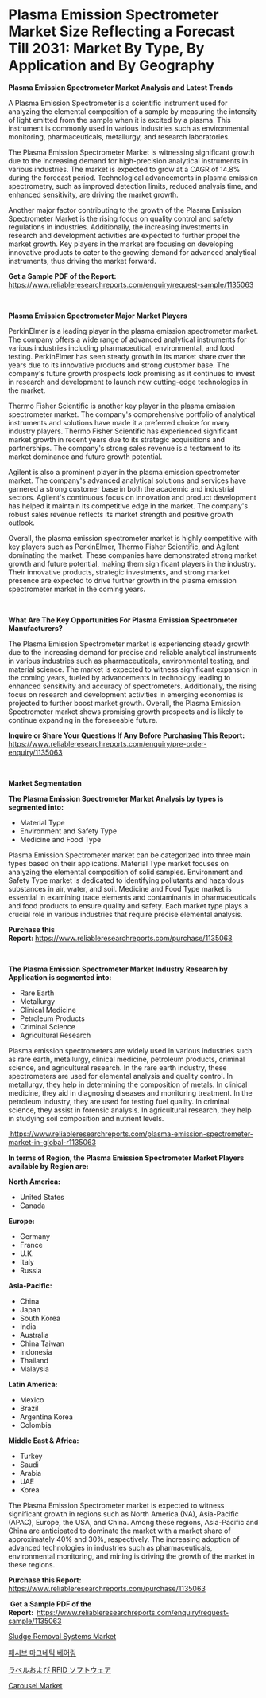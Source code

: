 <p><h1>Plasma Emission Spectrometer Market Size Reflecting a Forecast Till 2031: Market By Type, By Application and By Geography</h1></p><p><strong>Plasma Emission Spectrometer Market Analysis and Latest Trends</strong></p>
<p><p>A Plasma Emission Spectrometer is a scientific instrument used for analyzing the elemental composition of a sample by measuring the intensity of light emitted from the sample when it is excited by a plasma. This instrument is commonly used in various industries such as environmental monitoring, pharmaceuticals, metallurgy, and research laboratories.</p><p>The Plasma Emission Spectrometer Market is witnessing significant growth due to the increasing demand for high-precision analytical instruments in various industries. The market is expected to grow at a CAGR of 14.8% during the forecast period. Technological advancements in plasma emission spectrometry, such as improved detection limits, reduced analysis time, and enhanced sensitivity, are driving the market growth.</p><p>Another major factor contributing to the growth of the Plasma Emission Spectrometer Market is the rising focus on quality control and safety regulations in industries. Additionally, the increasing investments in research and development activities are expected to further propel the market growth. Key players in the market are focusing on developing innovative products to cater to the growing demand for advanced analytical instruments, thus driving the market forward.</p></p>
<p><strong>Get a Sample PDF of the Report:&nbsp;</strong> <a href="https://www.reliableresearchreports.com/enquiry/request-sample/1135063">https://www.reliableresearchreports.com/enquiry/request-sample/1135063</a></p>
<p>&nbsp;</p>
<p><strong>Plasma Emission Spectrometer Major Market Players</strong></p>
<p><p>PerkinElmer is a leading player in the plasma emission spectrometer market. The company offers a wide range of advanced analytical instruments for various industries including pharmaceutical, environmental, and food testing. PerkinElmer has seen steady growth in its market share over the years due to its innovative products and strong customer base. The company's future growth prospects look promising as it continues to invest in research and development to launch new cutting-edge technologies in the market.</p><p>Thermo Fisher Scientific is another key player in the plasma emission spectrometer market. The company's comprehensive portfolio of analytical instruments and solutions have made it a preferred choice for many industry players. Thermo Fisher Scientific has experienced significant market growth in recent years due to its strategic acquisitions and partnerships. The company's strong sales revenue is a testament to its market dominance and future growth potential.</p><p>Agilent is also a prominent player in the plasma emission spectrometer market. The company's advanced analytical solutions and services have garnered a strong customer base in both the academic and industrial sectors. Agilent's continuous focus on innovation and product development has helped it maintain its competitive edge in the market. The company's robust sales revenue reflects its market strength and positive growth outlook.</p><p>Overall, the plasma emission spectrometer market is highly competitive with key players such as PerkinElmer, Thermo Fisher Scientific, and Agilent dominating the market. These companies have demonstrated strong market growth and future potential, making them significant players in the industry. Their innovative products, strategic investments, and strong market presence are expected to drive further growth in the plasma emission spectrometer market in the coming years.</p></p>
<p>&nbsp;</p>
<p><strong>What Are The Key Opportunities For Plasma Emission Spectrometer Manufacturers?</strong></p>
<p><p>The Plasma Emission Spectrometer market is experiencing steady growth due to the increasing demand for precise and reliable analytical instruments in various industries such as pharmaceuticals, environmental testing, and material science. The market is expected to witness significant expansion in the coming years, fueled by advancements in technology leading to enhanced sensitivity and accuracy of spectrometers. Additionally, the rising focus on research and development activities in emerging economies is projected to further boost market growth. Overall, the Plasma Emission Spectrometer market shows promising growth prospects and is likely to continue expanding in the foreseeable future.</p></p>
<p><strong>Inquire or Share Your Questions If Any Before Purchasing This Report:</strong> <a href="https://www.reliableresearchreports.com/enquiry/pre-order-enquiry/1135063">https://www.reliableresearchreports.com/enquiry/pre-order-enquiry/1135063</a></p>
<p>&nbsp;</p>
<p><strong>Market Segmentation</strong></p>
<p><strong>The Plasma Emission Spectrometer Market Analysis by types is segmented into:</strong></p>
<p><ul><li>Material Type</li><li>Environment and Safety Type</li><li>Medicine and Food Type</li></ul></p>
<p><p>Plasma Emission Spectrometer market can be categorized into three main types based on their applications. Material Type market focuses on analyzing the elemental composition of solid samples. Environment and Safety Type market is dedicated to identifying pollutants and hazardous substances in air, water, and soil. Medicine and Food Type market is essential in examining trace elements and contaminants in pharmaceuticals and food products to ensure quality and safety. Each market type plays a crucial role in various industries that require precise elemental analysis.</p></p>
<p><strong>Purchase this Report:&nbsp;</strong><a href="https://www.reliableresearchreports.com/purchase/1135063">https://www.reliableresearchreports.com/purchase/1135063</a></p>
<p>&nbsp;</p>
<p><strong>The Plasma Emission Spectrometer Market Industry Research by Application is segmented into:</strong></p>
<p><ul><li>Rare Earth</li><li>Metallurgy</li><li>Clinical Medicine</li><li>Petroleum Products</li><li>Criminal Science</li><li>Agricultural Research</li></ul></p>
<p><p>Plasma emission spectrometers are widely used in various industries such as rare earth, metallurgy, clinical medicine, petroleum products, criminal science, and agricultural research. In the rare earth industry, these spectrometers are used for elemental analysis and quality control. In metallurgy, they help in determining the composition of metals. In clinical medicine, they aid in diagnosing diseases and monitoring treatment. In the petroleum industry, they are used for testing fuel quality. In criminal science, they assist in forensic analysis. In agricultural research, they help in studying soil composition and nutrient levels.</p></p>
<p><a href="https://www.reliableresearchreports.com/plasma-emission-spectrometer-market-in-global-r1135063">&nbsp;https://www.reliableresearchreports.com/plasma-emission-spectrometer-market-in-global-r1135063</a></p>
<p><strong>In terms of Region, the Plasma Emission Spectrometer Market Players available by Region are:</strong></p>
<p>
    <p> <strong> North America: </strong>
        <ul>
            <li>United States</li>
            <li>Canada</li>
        </ul>
        </p> 
    <p> <strong> Europe: </strong>
        <ul>
            <li>Germany</li>
            <li>France</li>
            <li>U.K.</li>
            <li>Italy</li>
            <li>Russia</li>
        </ul>
        </p> 
    <p> <strong> Asia-Pacific: </strong>
        <ul>
            <li>China</li>
            <li>Japan</li>
            <li>South Korea</li>
            <li>India</li>
            <li>Australia</li>
            <li>China Taiwan</li>
            <li>Indonesia</li>
            <li>Thailand</li>
            <li>Malaysia</li>
        </ul>
        </p> 
    <p> <strong> Latin America: </strong>
        <ul>
            <li>Mexico</li>
            <li>Brazil</li>
            <li>Argentina Korea</li>
            <li>Colombia</li>
        </ul>
        </p> 
    <p> <strong> Middle East & Africa: </strong>
        <ul>
            <li>Turkey</li>
            <li>Saudi</li>
            <li>Arabia</li>
            <li>UAE</li>
            <li>Korea</li>
        </ul>
    </p>
    </p>
<p><p>The Plasma Emission Spectrometer market is expected to witness significant growth in regions such as North America (NA), Asia-Pacific (APAC), Europe, the USA, and China. Among these regions, Asia-Pacific and China are anticipated to dominate the market with a market share of approximately 40% and 30%, respectively. The increasing adoption of advanced technologies in industries such as pharmaceuticals, environmental monitoring, and mining is driving the growth of the market in these regions.</p></p>
<p><strong>Purchase this Report: </strong><a href="https://www.reliableresearchreports.com/purchase/1135063">https://www.reliableresearchreports.com/purchase/1135063</a></p>
<p>&nbsp;<strong>Get a Sample PDF of the Report:&nbsp;&nbsp;</strong><a href="https://www.reliableresearchreports.com/enquiry/request-sample/1135063">https://www.reliableresearchreports.com/enquiry/request-sample/1135063</a></p>
<p><strong></strong></p>
<p><p><a href="https://github.com/castoriffic/Market-Research-Report-List-5/blob/main/sludge-removal-systems-market.md">Sludge Removal Systems Market</a></p><p><a href="https://github.com/tukangkrupk/Market-Research-Report-List-1/blob/main/1886326166252.md">패시브 마그네틱 베어링</a></p><p><a href="https://github.com/tubbs463/Market-Research-Report-List-1/blob/main/5468897155614.md">ラベルおよび RFID ソフトウェア</a></p><p><a href="https://github.com/setiawananhar13/Market-Research-Report-List-1/blob/main/carousel-market.md">Carousel Market</a></p></p>